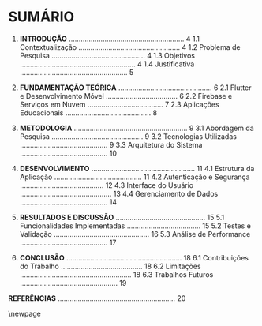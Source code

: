 # SUMÁRIO

1. **INTRODUÇÃO** .......................................................... 4
   1.1 Contextualização ................................................... 4
   1.2 Problema de Pesquisa ............................................... 4
   1.3 Objetivos .......................................................... 4
   1.4 Justificativa ...................................................... 5

2. **FUNDAMENTAÇÃO TEÓRICA** ............................................... 6
   2.1 Flutter e Desenvolvimento Móvel .................................... 6
   2.2 Firebase e Serviços em Nuvem ...................................... 7
   2.3 Aplicações Educacionais ........................................... 8

3. **METODOLOGIA** ......................................................... 9
   3.1 Abordagem da Pesquisa .............................................. 9
   3.2 Tecnologias Utilizadas ............................................ 9
   3.3 Arquitetura do Sistema ............................................ 10

4. **DESENVOLVIMENTO** .................................................... 11
   4.1 Estrutura da Aplicação ............................................ 11
   4.2 Autenticação e Segurança .......................................... 12
   4.3 Interface do Usuário .............................................. 13
   4.4 Gerenciamento de Dados ............................................ 14

5. **RESULTADOS E DISCUSSÃO** ............................................. 15
   5.1 Funcionalidades Implementadas ..................................... 15
   5.2 Testes e Validação ................................................ 16
   5.3 Análise de Performance ............................................ 17

6. **CONCLUSÃO** .......................................................... 18
   6.1 Contribuições do Trabalho ......................................... 18
   6.2 Limitações ........................................................ 18
   6.3 Trabalhos Futuros ................................................. 19

**REFERÊNCIAS** ........................................................... 20

\newpage
